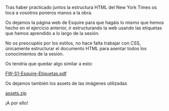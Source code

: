 Tras haber practicado juntos la estructura HTML del New York Times os toca a vosotros poneros manos a la obra.

Os dejamos la página web de Esquire para que hagáis lo mismo que hemos hecho en el ejercicio anterior, ir estructurando la web usando las etiquetas que hemos aprendido a lo largo de la sesión.

No os preocupéis por los estilos, no hace falta trabajar con CSS, únicamente estructurar el documento HTML para asentar todos los conocimientos de la sesión.

Os tendría que quedar algo similar a esto:

[FW-S1-Esquire-Etiquetas.pdf](%F0%9F%9F%A2%20SESIO%CC%81N%201%20-%20HTML%200ef5237969174592b386c7366a8b7900/FW-S1-Esquire-Etiquetas%201.pdf)

Os dejamos también los assets de las imágenes utilizadas

[assets.zip](%F0%9F%9F%A2%20SESIO%CC%81N%201%20-%20HTML%200ef5237969174592b386c7366a8b7900/assets%201.zip)

¡A por ello!
